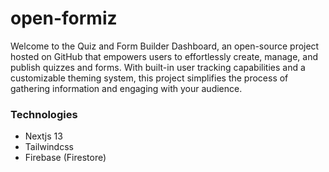 # open-formiz
Welcome to the Quiz and Form Builder Dashboard, an open-source project hosted on GitHub that empowers users to effortlessly create, manage, and publish quizzes and forms. With built-in user tracking capabilities and a customizable theming system, this project simplifies the process of gathering information and engaging with your audience.

### Technologies 
 - Nextjs 13 
 - Tailwindcss
 - Firebase (Firestore)
